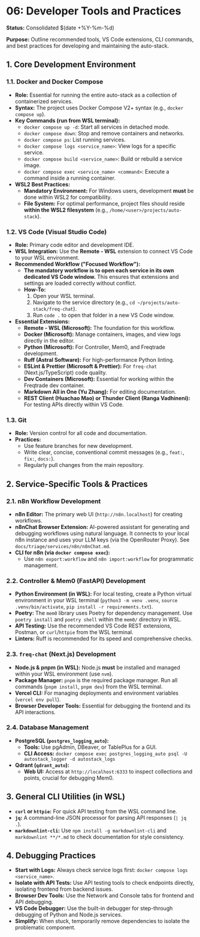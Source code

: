# 06: Developer Tools and Practices

**Status:** Consolidated $(date +%Y-%m-%d)

**Purpose:** Outline recommended tools, VS Code extensions, CLI commands, and best practices for developing and maintaining the auto-stack.

## 1. Core Development Environment

### 1.1. Docker and Docker Compose

- **Role:** Essential for running the entire auto-stack as a collection of containerized services.
- **Syntax:** The project uses Docker Compose V2+ syntax (e.g., `docker compose up`).
- **Key Commands (run from WSL terminal):**
  - `docker compose up -d`: Start all services in detached mode.
  - `docker compose down`: Stop and remove containers and networks.
  - `docker compose ps`: List running services.
  - `docker compose logs <service_name>`: View logs for a specific service.
  - `docker compose build <service_name>`: Build or rebuild a service image.
  - `docker compose exec <service_name> <command>`: Execute a command inside a running container.
- **WSL2 Best Practices:**
  - **Mandatory Environment:** For Windows users, development **must** be done within WSL2 for compatibility.
  - **File System:** For optimal performance, project files should reside **within the WSL2 filesystem** (e.g., `/home/<user>/projects/auto-stack`).

### 1.2. VS Code (Visual Studio Code)

- **Role:** Primary code editor and development IDE.
- **WSL Integration:** Use the **Remote - WSL** extension to connect VS Code to your WSL environment.
- **Recommended Workflow ("Focused Workflow"):**
  - **The mandatory workflow is to open each service in its own dedicated VS Code window.** This ensures that extensions and settings are loaded correctly without conflict.
  - **How-To:**
    1. Open your WSL terminal.
    2. Navigate to the service directory (e.g., `cd ~/projects/auto-stack/freq-chat`).
    3. Run `code .` to open that folder in a new VS Code window.
- **Essential Extensions:**
  - **Remote - WSL (Microsoft):** The foundation for this workflow.
  - **Docker (Microsoft):** Manage containers, images, and view logs directly in the editor.
  - **Python (Microsoft):** For Controller, Mem0, and Freqtrade development.
  - **Ruff (Astral Software):** For high-performance Python linting.
  - **ESLint & Prettier (Microsoft & Prettier):** For `freq-chat` (Next.js/TypeScript) code quality.
  - **Dev Containers (Microsoft):** Essential for working within the Freqtrade dev container.
  - **Markdown All in One (Yu Zhang):** For editing documentation.
  - **REST Client (Huachao Mao) or Thunder Client (Ranga Vadhineni):** For testing APIs directly within VS Code.

### 1.3. Git

- **Role:** Version control for all code and documentation.
- **Practices:**
  - Use feature branches for new development.
  - Write clear, concise, conventional commit messages (e.g., `feat:`, `fix:`, `docs:`).
  - Regularly pull changes from the main repository.

## 2. Service-Specific Tools & Practices

### 2.1. n8n Workflow Development

- **n8n Editor:** The primary web UI (`http://n8n.localhost`) for creating workflows.
- **n8nChat Browser Extension:** AI-powered assistant for generating and debugging workflows using natural language. It connects to your local n8n instance and uses your LLM keys (via the OpenRouter Proxy). See `docs/triage/services/n8n/n8nChat.md`.
- **CLI for n8n (via `docker compose exec`):**
  - Use `n8n export:workflow` and `n8n import:workflow` for programmatic management.

### 2.2. Controller & Mem0 (FastAPI) Development

- **Python Environment (in WSL):** For local testing, create a Python virtual environment in your WSL terminal (`python3 -m venv .venv`, `source .venv/bin/activate`, `pip install -r requirements.txt`).
- **Poetry:** The `mem0` library uses Poetry for dependency management. Use `poetry install` and `poetry shell` within the `mem0/` directory in WSL.
- **API Testing:** Use the recommended VS Code REST extensions, Postman, or `curl`/`httpie` from the WSL terminal.
- **Linters:** Ruff is recommended for its speed and comprehensive checks.

### 2.3. `freq-chat` (Next.js) Development

- **Node.js & pnpm (in WSL):** Node.js **must** be installed and managed within your WSL environment (use `nvm`).
- **Package Manager:** `pnpm` is the required package manager. Run all commands (`pnpm install`, `pnpm dev`) from the WSL terminal.
- **Vercel CLI:** For managing deployments and environment variables (`vercel env pull`).
- **Browser Developer Tools:** Essential for debugging the frontend and its API interactions.

### 2.4. Database Management

- **PostgreSQL (`postgres_logging_auto`):**
  - **Tools:** Use pgAdmin, DBeaver, or TablePlus for a GUI.
  - **CLI Access:** `docker compose exec postgres_logging_auto psql -U autostack_logger -d autostack_logs`
- **Qdrant (`qdrant_auto`):**
  - **Web UI:** Access at `http://localhost:6333` to inspect collections and points, crucial for debugging Mem0.

## 3. General CLI Utilities (in WSL)

- **`curl` or `httpie`:** For quick API testing from the WSL command line.
- **`jq`:** A command-line JSON processor for parsing API responses (`| jq .`).
- **`markdownlint-cli`:** Use `npm install -g markdownlint-cli` and `markdownlint **/*.md` to check documentation for style consistency.

## 4. Debugging Practices

- **Start with Logs:** Always check service logs first: `docker compose logs <service_name>`.
- **Isolate with API Tests:** Use API testing tools to check endpoints directly, isolating frontend from backend issues.
- **Browser Dev Tools:** Use the Network and Console tabs for frontend and API debugging.
- **VS Code Debugger:** Use the built-in debugger for step-through debugging of Python and Node.js services.
- **Simplify:** When stuck, temporarily remove dependencies to isolate the problematic component.
